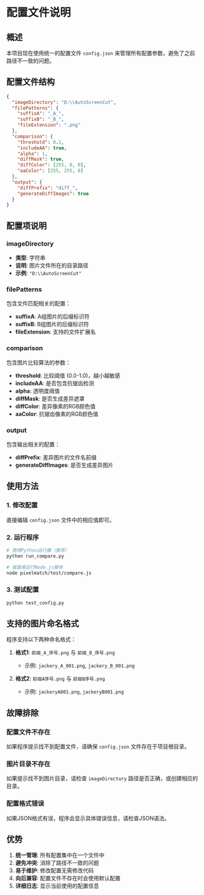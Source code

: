 # 配置文件说明

## 概述

本项目现在使用统一的配置文件 `config.json` 来管理所有配置参数，避免了之前路径不一致的问题。

## 配置文件结构

```json
{
  "imageDirectory": "D:\\AutoScreenCut",
  "filePatterns": {
    "suffixA": "_A_",
    "suffixB": "_B_",
    "fileExtension": ".png"
  },
  "comparison": {
    "threshold": 0.1,
    "includeAA": true,
    "alpha": 1,
    "diffMask": true,
    "diffColor": [255, 0, 0],
    "aaColor": [255, 255, 0]
  },
  "output": {
    "diffPrefix": "diff_",
    "generateDiffImages": true
  }
}
```

## 配置项说明

### imageDirectory
- **类型**: 字符串
- **说明**: 图片文件所在的目录路径
- **示例**: `"D:\\AutoScreenCut"`

### filePatterns
包含文件匹配相关的配置：

- **suffixA**: A组图片的后缀标识符
- **suffixB**: B组图片的后缀标识符  
- **fileExtension**: 支持的文件扩展名

### comparison
包含图片比较算法的参数：

- **threshold**: 比较阈值 (0.0-1.0)，越小越敏感
- **includeAA**: 是否包含抗锯齿检测
- **alpha**: 透明度阈值
- **diffMask**: 是否生成差异遮罩
- **diffColor**: 差异像素的RGB颜色值
- **aaColor**: 抗锯齿像素的RGB颜色值

### output
包含输出相关的配置：

- **diffPrefix**: 差异图片的文件名前缀
- **generateDiffImages**: 是否生成差异图片

## 使用方法

### 1. 修改配置
直接编辑 `config.json` 文件中的相应值即可。

### 2. 运行程序
```bash
# 使用Python运行器（推荐）
python run_compare.py

# 或直接运行Node.js脚本
node pixelmatch/test/compare.js
```

### 3. 测试配置
```bash
python test_config.py
```

## 支持的图片命名格式

程序支持以下两种命名格式：

1. **格式1**: `前缀_A_序号.png` 与 `前缀_B_序号.png`
   - 示例: `jackery_A_001.png`, `jackery_B_001.png`

2. **格式2**: `前缀A序号.png` 与 `前缀B序号.png`
   - 示例: `jackeryA001.png`, `jackeryB001.png`

## 故障排除

### 配置文件不存在
如果程序提示找不到配置文件，请确保 `config.json` 文件存在于项目根目录。

### 图片目录不存在
如果提示找不到图片目录，请检查 `imageDirectory` 路径是否正确，或创建相应的目录。

### 配置格式错误
如果JSON格式有误，程序会显示具体错误信息，请检查JSON语法。

## 优势

1. **统一管理**: 所有配置集中在一个文件中
2. **避免冲突**: 消除了路径不一致的问题
3. **易于维护**: 修改配置无需修改代码
4. **向后兼容**: 配置文件不存在时会使用默认配置
5. **详细日志**: 显示当前使用的配置信息
